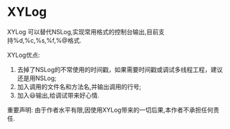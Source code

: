XYLog
=====

XYLog 可以替代NSLog,实现常用格式的控制台输出,目前支持%d,%c,%s,%f,%@格式.

XYLog优点:
  1. 去掉了NSLog的不常使用的时间戳，如果需要时间戳或调试多线程工程，建议还是用NSLog;
  2. 加入调用的文件名和方法名,并输出调用的行号;
  3. 加入😃输出,给调试带来好心情.

重要声明:
由于作者水平有限,因使用XYLog带来的一切后果,本作者不承担任何责任.
